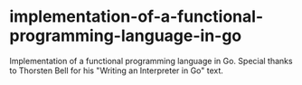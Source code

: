 # implementation-of-a-functional-programming-language-in-go
Implementation of a functional programming language in Go. Special thanks to Thorsten Bell for his "Writing an Interpreter in Go" text.
